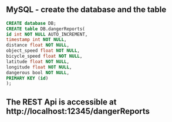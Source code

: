 ## MySQL - create the database and the table
```sql
CREATE database DB;
CREATE table DB.dangerReports(
id int NOT NULL AUTO_INCREMENT,
timestamp int NOT NULL,
distance float NOT NULL,
object_speed float NOT NULL,
bicycle_speed float NOT NULL,
latitude float NOT NULL,
longitude float NOT NULL,
dangerous bool NOT NULL,
PRIMARY KEY (id)
);
```

## The REST Api is accessible at http://localhost:12345/dangerReports
